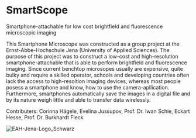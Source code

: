 # SmartScope
Smartphone-attachable for low cost brightfield and fluorescence microscopic imaging

This Smartphone Microscope was constructed as a group project at the Ernst-Abbe-Hochschule Jena (University of Applied Sciences). The purpose of this project was to construct a low-cost and high-resolution smartphone-attachable that is able to perform brightfield and fluorescence imaging. 
Since current benchtop microsopes usually are expensive, quite bulky and require a skilled operator, schools and developing countries often lack the access to high-resoltion imaging devices, whereas most people posess a smartphone and know, how to use the camera-apllication. Furthermore, smartphones automatically save the images in a digital file and by its nature weigh little and able to transfer data wirelessly.

Contributers:
Corinna Hägele, Evelina Jussupov, Prof. Dr. Iwan Schie, Eckart Hesse, Prof. Dr. Burkhardt Fleck

![EAH-Jena-Logo_Schwarz](https://user-images.githubusercontent.com/58549170/110964667-b6f58500-8353-11eb-995e-b876079dce78.jpg)

